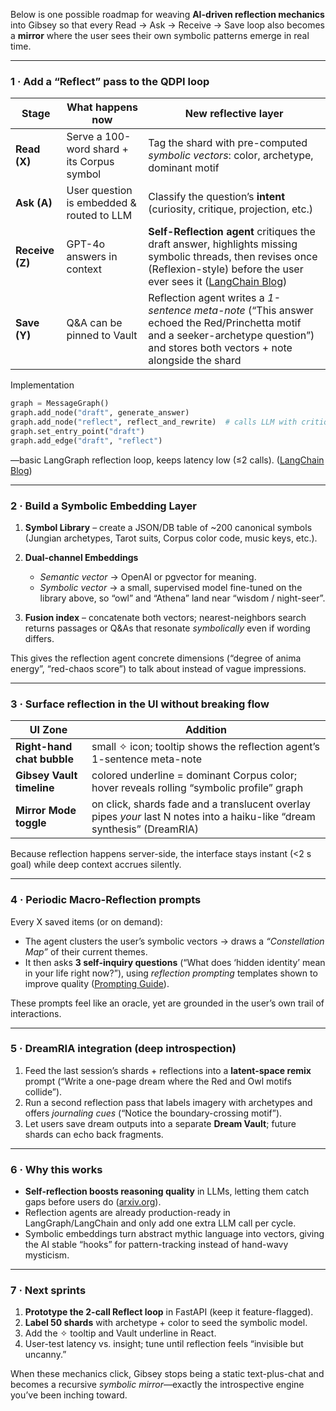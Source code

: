 Below is one possible roadmap for weaving **AI-driven reflection mechanics** into Gibsey so that every Read → Ask → Receive → Save loop also becomes a **mirror** where the user sees their own symbolic patterns emerge in real time.

---

### 1 · Add a “Reflect” pass to the QDPI loop

| Stage           | What happens now                           | New reflective layer                                                                                                                                                                |
| --------------- | ------------------------------------------ | ----------------------------------------------------------------------------------------------------------------------------------------------------------------------------------- |
| **Read (X)**    | Serve a 100-word shard + its Corpus symbol | Tag the shard with pre-computed *symbolic vectors*: color, archetype, dominant motif                                                                                                |
| **Ask (A)**     | User question is embedded & routed to LLM  | Classify the question’s **intent** (curiosity, critique, projection, etc.)                                                                                                          |
| **Receive (Z)** | GPT-4o answers in context                  | **Self-Reflection agent** critiques the draft answer, highlights missing symbolic threads, then revises once (Reflexion-style) before the user ever sees it ([LangChain Blog][1])   |
| **Save (Y)**    | Q\&A can be pinned to Vault                | Reflection agent writes a *1-sentence meta-note* (“This answer echoed the Red/Princhetta motif and a seeker-archetype question”) and stores both vectors + note alongside the shard |

Implementation

```python
graph = MessageGraph()
graph.add_node("draft", generate_answer)
graph.add_node("reflect", reflect_and_rewrite)  # calls LLM with critique prompt
graph.set_entry_point("draft")
graph.add_edge("draft", "reflect")
```

—basic LangGraph reflection loop, keeps latency low (≤2 calls). ([LangChain Blog][1])

---

### 2 · Build a **Symbolic Embedding Layer**

1. **Symbol Library** –  create a JSON/DB table of \~200 canonical symbols (Jungian archetypes, Tarot suits, Corpus color code, music keys, etc.).
2. **Dual-channel Embeddings**

   * *Semantic vector* → OpenAI or pgvector for meaning.
   * *Symbolic vector* → a small, supervised model fine-tuned on the library above, so “owl” and “Athena” land near “wisdom / night-seer”.
3. **Fusion index** – concatenate both vectors; nearest-neighbors search returns passages or Q\&As that resonate *symbolically* even if wording differs.

This gives the reflection agent concrete dimensions (“degree of anima energy”, “red-chaos score”) to talk about instead of vague impressions.

---

### 3 · Surface reflection in the UI without breaking flow

| UI Zone                    | Addition                                                                                                                 |
| -------------------------- | ------------------------------------------------------------------------------------------------------------------------ |
| **Right-hand chat bubble** | small ✧ icon; tooltip shows the reflection agent’s 1-sentence meta-note                                                  |
| **Gibsey Vault timeline**  | colored underline = dominant Corpus color; hover reveals rolling “symbolic profile” graph                                |
| **Mirror Mode toggle**     | on click, shards fade and a translucent overlay pipes *your* last N notes into a haiku-like “dream synthesis” (DreamRIA) |

Because reflection happens server-side, the interface stays instant (<2 s goal) while deep context accrues silently.

---

### 4 · Periodic **Macro-Reflection** prompts

Every X saved items (or on demand):

* The agent clusters the user’s symbolic vectors → draws a *“Constellation Map”* of their current themes.
* It then asks **3 self-inquiry questions** (“What does ‘hidden identity’ mean in your life right now?”), using *reflection prompting* templates shown to improve quality ([Prompting Guide][2]).

These prompts feel like an oracle, yet are grounded in the user’s own trail of interactions.

---

### 5 · DreamRIA integration (deep introspection)

1. Feed the last session’s shards + reflections into a **latent-space remix** prompt (“Write a one-page dream where the Red and Owl motifs collide”).
2. Run a second reflection pass that labels imagery with archetypes and offers *journaling cues* (“Notice the boundary-crossing motif”).
3. Let users save dream outputs into a separate **Dream Vault**; future shards can echo back fragments.

---

### 6 · Why this works

* **Self-reflection boosts reasoning quality** in LLMs, letting them catch gaps before users do ([arxiv.org][3]).
* Reflection agents are already production-ready in LangGraph/LangChain and only add one extra LLM call per cycle.
* Symbolic embeddings turn abstract mythic language into vectors, giving the AI stable “hooks” for pattern-tracking instead of hand-wavy mysticism.

---

### 7 · Next sprints

1. **Prototype the 2-call Reflect loop** in FastAPI (keep it feature-flagged).
2. **Label 50 shards** with archetype + color to seed the symbolic model.
3. Add the ✧ tooltip and Vault underline in React.
4. User-test latency vs. insight; tune until reflection feels “invisible but uncanny.”

When these mechanics click, Gibsey stops being a static text-plus-chat and becomes a recursive *symbolic mirror*—exactly the introspective engine you’ve been inching toward.

[1]: https://blog.langchain.dev/reflection-agents/ "Reflection Agents"
[2]: https://www.promptingguide.ai/techniques/reflexion?utm_source=chatgpt.com "Reflexion | Prompt Engineering Guide"
[3]: https://arxiv.org/abs/2405.06682?utm_source=chatgpt.com "Self-Reflection in LLM Agents: Effects on Problem-Solving ... - arXiv"